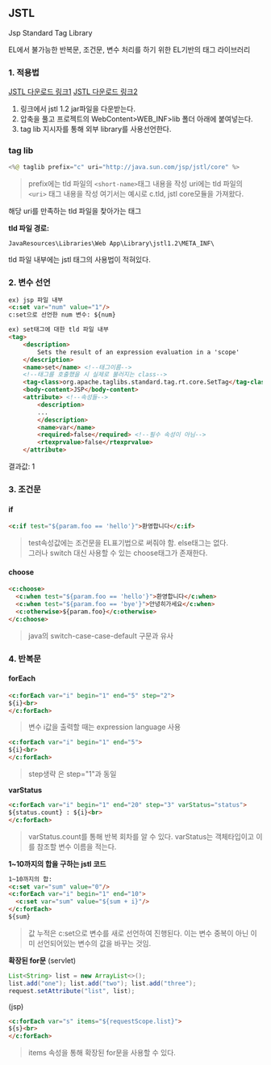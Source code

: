 ## JSTL

Jsp Standard Tag Library

EL에서 불가능한 반복문, 조건문, 변수 처리를 하기 위한 EL기반의 태그 라이브러리

### 1. 적용법
[JSTL 다운로드 링크1](https://mvnrepository.com/artifact/javax.servlet/jstl)
[JSTL 다운로드 링크2](http://www.java2s.com/Code/Jar/j/Downloadjstl12jar.htm)

1. 링크에서 jstl 1.2 jar파일을 다운받는다.
2. 압축을 풀고 프로젝트의 WebContent>WEB_INF>lib 폴더 아래에 붙여넣는다.
3. tag lib 지시자를 통해 외부 library를 사용선언한다.

### tag lib
```java
<%@ taglib prefix="c" uri="http://java.sun.com/jsp/jstl/core" %>
```
>prefix에는 tld 파일의 `<short-name>`태그 내용을 작성
>uri에는 tld 파일의 `<uri>` 태그 내용을 작성
>여기서는 예시로 c.tld, jstl core모듈을 가져왔다.


해당 uri를 만족하는 tld 파일을 찾아가는 태그

**tld 파일 경로:** 
```
JavaResources\Libraries\Web App\Library\jstl1.2\META_INF\
```
tld 파일 내부에는 jstl 태그의 사용법이 적혀있다.

### 2. 변수 선언
```html
ex) jsp 파일 내부
<c:set var="num" value="1"/>
c:set으로 선언한 num 변수: ${num}
```
```html
ex) set태그에 대한 tld 파일 내부
<tag>
    <description>
        Sets the result of an expression evaluation in a 'scope'
    </description>
    <name>set</name> <!--태그이름-->
    <!--태그를 호출했을 시 실제로 불러지는 class-->
    <tag-class>org.apache.taglibs.standard.tag.rt.core.SetTag</tag-class> 
    <body-content>JSP</body-content>
    <attribute> <!--속성들-->
        <description>
		...
        </description>
        <name>var</name>
        <required>false</required> <!--필수 속성이 아님-->
        <rtexprvalue>false</rtexprvalue>
    </attribute>
```
결과값:  1


### 3. 조건문
#### if
```html
<c:if test="${param.foo == 'hello'}">환영합니다</c:if> 
```
>test속성값에는 조건문을 EL표기법으로 써줘야 함.
>else태그는 없다.  
>그러나 switch 대신 사용할 수 있는 choose태그가 존재한다.

#### choose
```html
<c:choose>
  <c:when test="${param.foo == 'hello'}">환영합니다</c:when>
  <c:when test="${param.foo == 'bye'}">안녕히가세요</c:when>
  <c:otherwise>${param.foo}</c:otherwise>
</c:choose>
```
>java의 switch-case-case-default 구문과 유사

### 4. 반복문
#### forEach
```html
<c:forEach var="i" begin="1" end="5" step="2">
${i}<br>
</c:forEach>
```
>변수 i값을 출력할 때는 expression language 사용

```html
<c:forEach var="i" begin="1" end="5">
${i}<br>
</c:forEach>
```
>step생략 은 step="1"과 동일

**varStatus**
```html
<c:forEach var="i" begin="1" end="20" step="3" varStatus="status"> 
${status.count} : ${i}<br>
</c:forEach>
```
>varStatus.count를 통해 반복 회차를 알 수 있다.
>varStatus는 객체타입이고 이를 참조할 변수 이름을 적는다.


**1~10까지의 합을 구하는 jstl 코드**
```html
1~10까지의 합:
<c:set var="sum" value="0"/>
<c:forEach var="i" begin="1" end="10">
  <c:set var="sum" value="${sum + i}"/>
</c:forEach>
${sum}
```
>값 누적은 c:set으로 변수를 새로 선언하여 진행된다.
>이는 변수 중복이 아닌 이미 선언되어있는 변수의 값을 바꾸는 것임.

**확장된 for문**
(servlet)
```java
List<String> list = new ArrayList<>();
list.add("one"); list.add("two"); list.add("three");
request.setAttribute("list", list);
```
(jsp)
```html
<c:forEach var="s" items="${requestScope.list}">
${s}<br>
</c:forEach>
```
>items 속성을 통해 확장된 for문을 사용할 수 있다.

<!--stackedit_data:
eyJoaXN0b3J5IjpbNjAwOTEwNTA3LDE2ODkyODQ3ODcsLTU2MT
gyODAyLDE3OTA2MDc3ODEsMTUxMjI3ODAwNywtMTI2ODg4MzM4
Niw4OTU5NjcyNzUsNzU4NzAyNjcxLC0xMjc5OTk4NDQ2LDkwNT
QzMjE3XX0=
-->